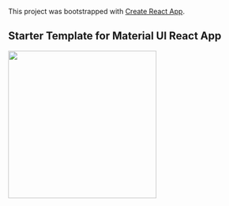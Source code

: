 This project was bootstrapped with [Create React App](https://github.com/facebook/create-react-app).

## Starter Template for Material UI React App

<img src="https://user-images.githubusercontent.com/21246211/79070989-ead0b200-7c8d-11ea-80d9-44dc0110d6a9.png" height="300" />
